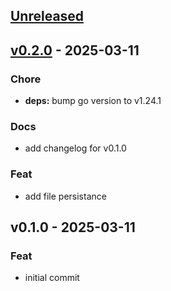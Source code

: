 <a name="unreleased"></a>
## [Unreleased]


<a name="v0.2.0"></a>
## [v0.2.0] - 2025-03-11
### Chore
- **deps:** bump go version to v1.24.1

### Docs
- add changelog for v0.1.0

### Feat
- add file persistance


<a name="v0.1.0"></a>
## v0.1.0 - 2025-03-11
### Feat
- initial commit


[Unreleased]: https://github.com/TheDonDope/wits-tui/compare/v0.2.0...HEAD
[v0.2.0]: https://github.com/TheDonDope/wits-tui/compare/v0.1.0...v0.2.0
